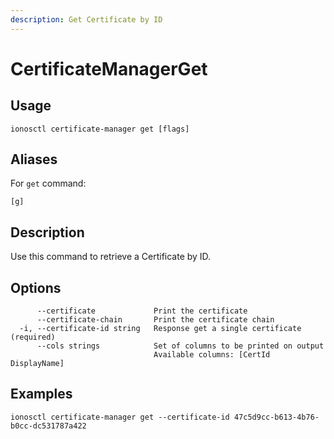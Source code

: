 ```yaml
---
description: Get Certificate by ID
---
```


# CertificateManagerGet

## Usage

```text
ionosctl certificate-manager get [flags]
```

## Aliases

For `get` command:

```text
[g]
```

## Description

Use this command to retrieve a Certificate by ID.

## Options

```text
      --certificate             Print the certificate
      --certificate-chain       Print the certificate chain
  -i, --certificate-id string   Response get a single certificate (required)
      --cols strings            Set of columns to be printed on output 
                                Available columns: [CertId DisplayName]
```

## Examples

```text
ionosctl certificate-manager get --certificate-id 47c5d9cc-b613-4b76-b0cc-dc531787a422
```

